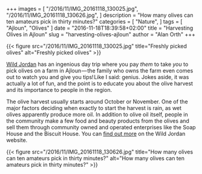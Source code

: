+++
images = [
  "/2016/11/IMG_20161118_130025.jpg",
  "/2016/11/IMG_20161118_130626.jpg",
]
description = "How many olives can ten amateurs pick in thirty minutes?"
categories = [
  "Nature",
]
tags = [
  "Ajloun",
  "Olives"
]
date = "2016-11-18T18:39:58+02:00"
title = "Harvesting Olives in Ajloun"
slug = "harvesting-olives-ajloun"
author = "Alan Orth"
+++

{{< figure src="/2016/11/IMG_20161118_130025.jpg" title="Freshly picked olives" alt="Freshly picked olives" >}}

[Wild Jordan](http://wildjordan.com/) has an ingenious day trip where you pay *them* to take *you* to pick olives on a farm in Ajloun — the family who owns the farm even comes out to watch you and give you tips! Like I said: genius. Jokes aside, it was actually a lot of fun, and the point is to educate you about the olive harvest and its importance to people in the region.

<!--more-->

The olive harvest usually starts around October or November. One of the major factors deciding when exactly to start the harvest is rain, as wet olives apparently produce more oil. In addition to olive oil itself, people in the community make a few food and beauty products from the olives and sell them through community owned and operated enterprises like the Soap House and the Biscuit House. You can [find out more](http://wildjordan.com/content/ajloun-forest-reserve-1) on the Wild Jordan website.

{{< figure src="/2016/11/IMG_20161118_130626.jpg" title="How many olives can ten amateurs pick in thirty minutes?" alt="How many olives can ten amateurs pick in thirty minutes?" >}}
